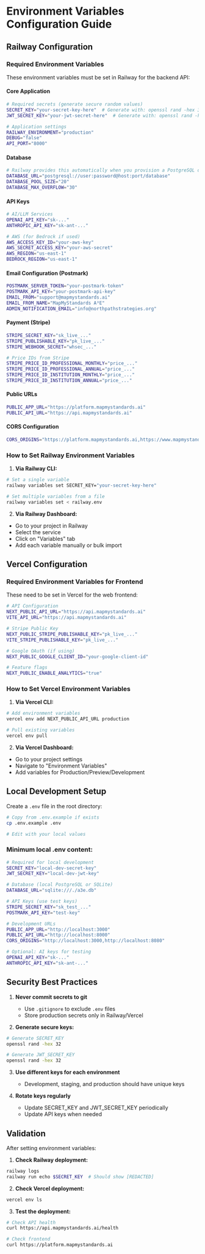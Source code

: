 # Environment Variables Configuration Guide

## Railway Configuration

### Required Environment Variables

These environment variables must be set in Railway for the backend API:

#### Core Application
```bash
# Required secrets (generate secure random values)
SECRET_KEY="your-secret-key-here"  # Generate with: openssl rand -hex 32
JWT_SECRET_KEY="your-jwt-secret-here"  # Generate with: openssl rand -hex 32

# Application settings
RAILWAY_ENVIRONMENT="production"
DEBUG="false"
API_PORT="8000"
```

#### Database
```bash
# Railway provides this automatically when you provision a PostgreSQL database
DATABASE_URL="postgresql://user:password@host:port/database"
DATABASE_POOL_SIZE="20"
DATABASE_MAX_OVERFLOW="30"
```

#### API Keys
```bash
# AI/LLM Services
OPENAI_API_KEY="sk-..."
ANTHROPIC_API_KEY="sk-ant-..."

# AWS (for Bedrock if used)
AWS_ACCESS_KEY_ID="your-aws-key"
AWS_SECRET_ACCESS_KEY="your-aws-secret"
AWS_REGION="us-east-1"
BEDROCK_REGION="us-east-1"
```

#### Email Configuration (Postmark)
```bash
POSTMARK_SERVER_TOKEN="your-postmark-token"
POSTMARK_API_KEY="your-postmark-api-key"
EMAIL_FROM="support@mapmystandards.ai"
EMAIL_FROM_NAME="MapMyStandards A³E"
ADMIN_NOTIFICATION_EMAIL="info@northpathstrategies.org"
```

#### Payment (Stripe)
```bash
STRIPE_SECRET_KEY="sk_live_..."
STRIPE_PUBLISHABLE_KEY="pk_live_..."
STRIPE_WEBHOOK_SECRET="whsec_..."

# Price IDs from Stripe
STRIPE_PRICE_ID_PROFESSIONAL_MONTHLY="price_..."
STRIPE_PRICE_ID_PROFESSIONAL_ANNUAL="price_..."
STRIPE_PRICE_ID_INSTITUTION_MONTHLY="price_..."
STRIPE_PRICE_ID_INSTITUTION_ANNUAL="price_..."
```

#### Public URLs
```bash
PUBLIC_APP_URL="https://platform.mapmystandards.ai"
PUBLIC_API_URL="https://api.mapmystandards.ai"
```

#### CORS Configuration
```bash
CORS_ORIGINS="https://platform.mapmystandards.ai,https://www.mapmystandards.ai"
```

### How to Set Railway Environment Variables

1. **Via Railway CLI:**
```bash
# Set a single variable
railway variables set SECRET_KEY="your-secret-key-here"

# Set multiple variables from a file
railway variables set < railway.env
```

2. **Via Railway Dashboard:**
- Go to your project in Railway
- Select the service
- Click on "Variables" tab
- Add each variable manually or bulk import

## Vercel Configuration

### Required Environment Variables for Frontend

These need to be set in Vercel for the web frontend:

```bash
# API Configuration
NEXT_PUBLIC_API_URL="https://api.mapmystandards.ai"
VITE_API_URL="https://api.mapmystandards.ai"

# Stripe Public Key
NEXT_PUBLIC_STRIPE_PUBLISHABLE_KEY="pk_live_..."
VITE_STRIPE_PUBLISHABLE_KEY="pk_live_..."

# Google OAuth (if using)
NEXT_PUBLIC_GOOGLE_CLIENT_ID="your-google-client-id"

# Feature flags
NEXT_PUBLIC_ENABLE_ANALYTICS="true"
```

### How to Set Vercel Environment Variables

1. **Via Vercel CLI:**
```bash
# Add environment variables
vercel env add NEXT_PUBLIC_API_URL production

# Pull existing variables
vercel env pull
```

2. **Via Vercel Dashboard:**
- Go to your project settings
- Navigate to "Environment Variables"
- Add variables for Production/Preview/Development

## Local Development Setup

Create a `.env` file in the root directory:

```bash
# Copy from .env.example if exists
cp .env.example .env

# Edit with your local values
```

### Minimum local .env content:
```bash
# Required for local development
SECRET_KEY="local-dev-secret-key"
JWT_SECRET_KEY="local-dev-jwt-key"

# Database (local PostgreSQL or SQLite)
DATABASE_URL="sqlite:///./a3e.db"

# API Keys (use test keys)
STRIPE_SECRET_KEY="sk_test_..."
POSTMARK_API_KEY="test-key"

# Development URLs
PUBLIC_APP_URL="http://localhost:3000"
PUBLIC_API_URL="http://localhost:8000"
CORS_ORIGINS="http://localhost:3000,http://localhost:8080"

# Optional: AI keys for testing
OPENAI_API_KEY="sk-..."
ANTHROPIC_API_KEY="sk-ant-..."
```

## Security Best Practices

1. **Never commit secrets to git**
   - Use `.gitignore` to exclude `.env` files
   - Store production secrets only in Railway/Vercel

2. **Generate secure keys:**
```bash
# Generate SECRET_KEY
openssl rand -hex 32

# Generate JWT_SECRET_KEY
openssl rand -hex 32
```

3. **Use different keys for each environment**
   - Development, staging, and production should have unique keys

4. **Rotate keys regularly**
   - Update SECRET_KEY and JWT_SECRET_KEY periodically
   - Update API keys when needed

## Validation

After setting environment variables:

1. **Check Railway deployment:**
```bash
railway logs
railway run echo $SECRET_KEY  # Should show [REDACTED]
```

2. **Check Vercel deployment:**
```bash
vercel env ls
```

3. **Test the deployment:**
```bash
# Check API health
curl https://api.mapmystandards.ai/health

# Check frontend
curl https://platform.mapmystandards.ai
```